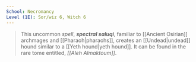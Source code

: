 ```yaml
---
School: Necromancy
Level (1E): Sor/wiz 6, Witch 6
---
```


> This uncommon *spell*, ***spectral saluqi***, familiar to [[Ancient Osirian]] archmages and [[Pharaoh|pharaohs]], creates an [[Undead|undead]] hound similar to a [[Yeth hound|yeth hound]]. It can be found in the rare tome entitled, *[[Aleh Almaktoum]]*.







